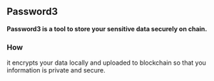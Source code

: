 ## Password3

**Password3 is a tool to store your sensitive data securely on chain.**

### How

it encrypts your data locally and uploaded to blockchain so that you information is private and secure.
